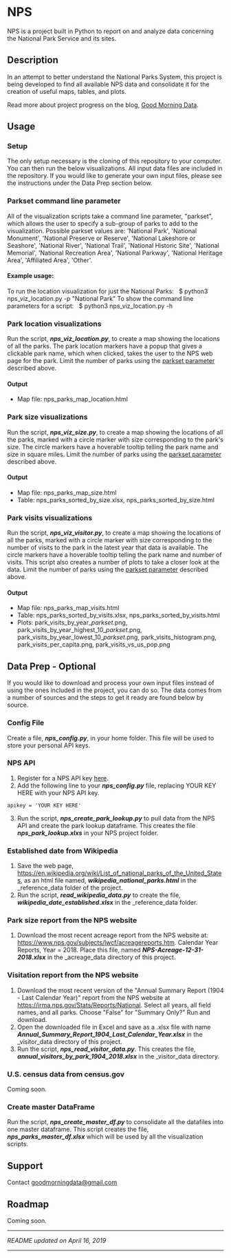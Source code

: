 # NPS
NPS is a project built in Python to report on and analyze data concerning the National Park Service and its sites.

## Description
In an attempt to better understand the National Parks System, this project is being developed to find all available NPS data and consolidate it for the creation of useful maps, tables, and plots.

Read more about project progress on the blog, [Good Morning Data](https://goodmorningdata.github.io).

## Usage
### Setup
The only setup necessary is the cloning of this repository to your computer. You can then run the below visualizations. All input data files are included in the repository. If you would like to generate your own input files, please see the instructions under the Data Prep section below.

### Parkset command line parameter
All of the visualization scripts take a command line parameter, "parkset", which allows the user to specify a sub-group of parks to add to the visualization. Possible parkset values are: 'National Park', 'National Monument', 'National Preserve or Reserve', 'National Lakeshore or Seashore', 'National River', 'National Trail', 'National Historic Site', 'National Memorial', 'National Recreation Area', 'National Parkway', 'National Heritage Area', 'Affiliated Area', 'Other'.

#### Example usage:
To run the location visualization for just the National Parks:
&nbsp;&nbsp;$ python3 nps_viz_location.py -p "National Park"
To show the command line parameters for a script:
&nbsp;&nbsp;$ python3 nps_viz_location.py -h

### Park location visualizations
Run the script, **<i>nps_viz_location.py</i>**, to create a map showing the locations of all the parks. The park location markers have a popup that gives a clickable park name, which when clicked, takes the user to the NPS web page for the park. Limit the number of parks using the [parkset parameter](#parkset-command-line-parameter) described above.
#### Output
* Map file: nps_parks_map_location.html

### Park size visualizations
Run the script, **<i>nps_viz_size.py</i>**, to create a map showing the locations of all the parks, marked with a circle marker with size corresponding to the park's size. The circle markers have a hoverable tooltip telling the park name and size in square miles. Limit the number of parks using the [parkset parameter](#parkset-command-line-parameter) described above.
#### Output
* Map file: nps_parks_map_size.html
* Table: nps_parks_sorted_by_size.xlsx, nps_parks_sorted_by_size.html

### Park visits visualizations
Run the script, **<i>nps_viz_visitor.py</i>**, to create a map showing the locations of all the parks, marked with a circle marker with size corresponding to the number of visits to the park in the latest year that data is available. The circle markers have a hoverable tooltip telling the park name and number of visits. This script also creates a number of plots to take a closer look at the data. Limit the number of parks using the [parkset parameter](#parkset-command-line-parameter) described above.
#### Output
* Map file: nps_parks_map_visits.html
* Table: nps_parks_sorted_by_visits.xlsx, nps_parks_sorted_by_visits.html
* Plots: park_visits_by_year_<i>parkset</i>.png, park_visits_by_year_highest_10_<i>parkset</i>.png, park_visits_by_year_lowest_10_<i>parkset</i>.png, park_visits_histogram.png, park_visits_per_capita.png, park_visits_vs_us_pop.png

## Data Prep - Optional
If you would like to download and process your own input files instead of using the ones included in the project, you can do so. The data comes from a number of sources and the steps to get it ready are found below by source.

### Config File
Create a file, **<i>nps_config.py</i>**, in your home folder. This file will be used to store your personal API keys.

### NPS API
1. Register for a NPS API key [here](https://www.nps.gov/subjects/developer/get-started.htm).
2. Add the following line to your **<i>nps_config.py</i>** file, replacing YOUR KEY HERE with your NPS API key.
```
apikey = 'YOUR KEY HERE'
```
3. Run the script, **<i>nps_create_park_lookup.py</i>** to pull data from the NPS API and create the park lookup dataframe. This creates the file **<i>nps_park_lookup.xlxs</i>** in your NPS project folder.

### Established date from Wikipedia
1. Save the web page, https://en.wikipedia.org/wiki/List_of_national_parks_of_the_United_States, as an html file named, **<i>wikipedia_national_parks.html</i>** in the _reference_data folder of the project.
2. Run the script, **<i>read_wikipedia_data.py</i>** to create the file, **<i>wikipedia_date_established.xlsx</i>** in the _reference_data folder.

### Park size report from the NPS website
1. Download the most recent acreage report from the NPS website at: https://www.nps.gov/subjects/lwcf/acreagereports.htm. Calendar Year Reports, Year = 2018. Place this file, named **_NPS-Acreage-12-31-2018.xlsx_** in the _acreage_data directory of this project.

### Visitation report from the NPS website
1. Download the most recent version of the "Annual Summary Report (1904 - Last Calendar Year)" report from the NPS website at https://irma.nps.gov/Stats/Reports/National. Select all years, all field names, and all parks. Choose "False" for "Summary Only?" Run and download.
2. Open the downloaded file in Excel and save as a .xlsx file with name **<i>Annual_Summary_Report_1904_Last_Calendar_Year.xlsx</i>** in the _visitor_data directory of this project.
3. Run the script, **<i>nps_read_visitor_data.py</i>**. This creates the file,
**<i>annual_visitors_by_park_1904_2018.xlsx</i>** in the _visitor_data directory.

### U.S. census data from census.gov
Coming soon.

### Create master DataFrame
Run the script, **<i>nps_create_master_df.py</i>** to consolidate all the datafiles into one master dataframe. This script creates the file, **<i>nps_parks_master_df.xlsx</i>** which will be used by all the visualization scripts.

## Support
Contact [goodmorningdata@gmail.com](mailto:goodmorningdata@gmail.com)

## Roadmap
Coming soon.
___
_README updated on April 16, 2019_
___
